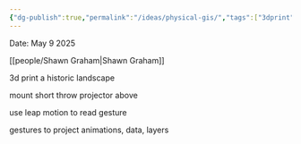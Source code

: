 ```yaml
---
{"dg-publish":true,"permalink":"/ideas/physical-gis/","tags":["3dprint","augmented_reality","knowledge_mobilization"]}
---
```



Date: May 9 2025

[[people/Shawn Graham\|Shawn Graham]]

3d print a historic landscape

mount short throw projector above

use leap motion to read gesture

gestures to project animations, data, layers